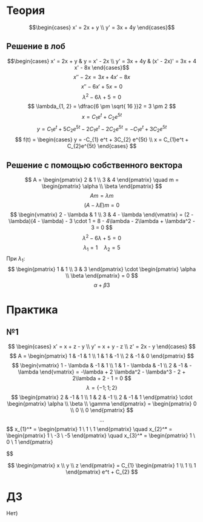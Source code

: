 # Теория
$$\begin{cases}
x' = 2x + y \\
y' = 3x + 4y
\end{cases}$$
## Решение в лоб
$$\begin{cases}
x' = 2x + y & y = x' - 2x \\
y' = 3x + 4y & (x' - 2x)' = 3x + 4 x' - 8x
\end{cases}$$
$$
x'' - 2x = 3x + 4x' -  8x
$$
$$
x'' - 6x' + 5x = 0
$$
$$
\lambda^2 - 6\lambda + 5 = 0
$$
$$
\lambda_{1, 2} = \dfrac{6 \pm \sqrt{ 16 }}2 = 3 \pm 2
$$
$$
x = C_{1} e ^t + C_{2} e^{5t}
$$
$$
y = C_{1} e^t + 5C_{2}e^{5t} - 2C_{1} e^t - 2C_{2}e^{5t} = -C_{1}e^t + 3C_{2} e^{5t}
$$
$$
f(t) = \begin{cases}
y = -C_{1} e^t + 3C_{2} e^{5t} \\
x = C_{1}e^t + C_{2}e^{5t}
\end{cases}
$$
## Решение с помощью собственного вектора
$$
A = \begin{pmatrix}
2 & 1 \\
3 & 4
\end{pmatrix} \quad m = \begin{pmatrix}
\alpha \\
\beta
\end{pmatrix}
$$
$$
Am = \lambda m
$$
$$
(A - \lambda E) m = 0
$$
$$
\begin{vmatrix}
2 - \lambda & 1 \\
3 & 4 - \lambda
\end{vmatrix} = (2 - \lambda)(4 - \lambda) - 3 \cdot 1 = 8 - 4\lambda - 2\lambda + \lambda^2 - 3 = 0
$$
$$
\lambda^2 - 6\lambda + 5 = 0
$$
$$
\lambda_{1} = 1 \quad \lambda_{2} = 5
$$
При $\lambda_{1}$:
$$
\begin{pmatrix}
1 & 1 \\
3 & 3
\end{pmatrix} \cdot \begin{pmatrix}
\alpha \\
\beta
\end{pmatrix} = 0
$$
$$
\alpha + \beta
3 
$$
# Практика
## №1
$$
\begin{cases}
x' = x + z - y \\
y' = x + y - z \\
z' = 2x - y
\end{cases}
$$
$$
A = \begin{pmatrix}
1 & -1 & 1 \\
1 & 1 & -1 \\
2 & -1 & 0
\end{pmatrix}
$$
$$
\begin{vmatrix}
1 - \lambda & -1 & 1 \\
1 & 1 - \lambda & -1 \\
2 & -1 & -\lambda
\end{vmatrix} = -\lambda + 2 \lambda^2 - \lambda^3 - 2 + 2\lambda + 2 - 1 = 0
$$
$$
\lambda = \left\{-1; 1; 2\right\} 
$$
$$
\begin{pmatrix}
2 & -1 & 1 \\
1 & 2 & -1 \\
2 & -1 & 1
\end{pmatrix} \cdot \begin{pmatrix}
\alpha \\
\beta \\
\gamma
\end{pmatrix} = \begin{pmatrix}
0 \\
0 \\
0
\end{pmatrix}
$$
$$\ldots$$
$$
x_{1}^* = \begin{pmatrix}
1 \\
1 \\
1
\end{pmatrix} \quad
x_{2}^* = \begin{pmatrix}
1 \\
-3 \\
-5
\end{pmatrix} \quad
x_{3}^* = \begin{pmatrix}
1 \\
0 \\
1
\end{pmatrix}

$$

$$
\begin{pmatrix}
x \\
y \\
z
\end{pmatrix} = C_{1} \begin{pmatrix}
1 \\
1 \\
1
\end{pmatrix}
e^t + C_{2}
$$
# ДЗ
Нет)